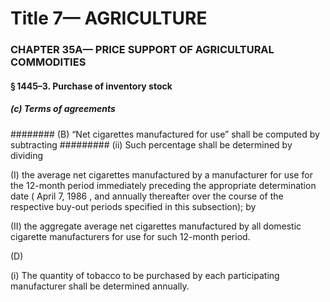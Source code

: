 
# Title 7— AGRICULTURE
### CHAPTER 35A— PRICE SUPPORT OF AGRICULTURAL COMMODITIES
#### § 1445–3. Purchase of inventory stock
##### (c) Terms of agreements
######## (B) “Net cigarettes manufactured for use” shall be computed by subtracting
######### (ii) Such percentage shall be determined by dividing

(I) the average net cigarettes manufactured by a manufacturer for use for the 12-month period immediately preceding the appropriate determination date ( April 7, 1986 , and annually thereafter over the course of the respective buy-out periods specified in this subsection); by

(II) the aggregate average net cigarettes manufactured by all domestic cigarette manufacturers for use for such 12-month period.

(D)

(i) The quantity of tobacco to be purchased by each participating manufacturer shall be determined annually.

